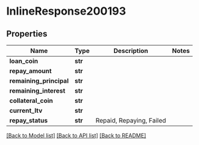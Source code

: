 # InlineResponse200193

## Properties
Name | Type | Description | Notes
------------ | ------------- | ------------- | -------------
**loan_coin** | **str** |  | 
**repay_amount** | **str** |  | 
**remaining_principal** | **str** |  | 
**remaining_interest** | **str** |  | 
**collateral_coin** | **str** |  | 
**current_ltv** | **str** |  | 
**repay_status** | **str** | Repaid, Repaying, Failed | 

[[Back to Model list]](../README.md#documentation-for-models) [[Back to API list]](../README.md#documentation-for-api-endpoints) [[Back to README]](../README.md)

